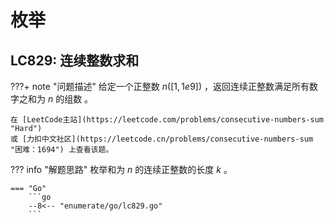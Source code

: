 # 枚举

## LC829: 连续整数求和

???+ note "问题描述"
    给定一个正整数 $n([1,1e9])$ ，返回连续正整数满足所有数字之和为 $n$ 的组数 。 

    在 [LeetCode主站](https://leetcode.com/problems/consecutive-numbers-sum "Hard")
    或 [力扣中文社区](https://leetcode.cn/problems/consecutive-numbers-sum "困难：1694") 上查看该题。

??? info "解题思路"
    枚举和为 $n$ 的连续正整数的长度 $k$ 。

    === "Go"
        ```go
        --8<-- "enumerate/go/lc829.go"
        ```
